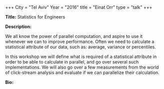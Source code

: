 +++
City = "Tel Aviv"
Year = "2016"
title = "Einat Orr"
type = "talk"
+++

<div class="span-15  ">
  <div class="span-15  last ">
  <p><strong>Title:</strong>
  Statistics for Engineers
  </p>

  <p><strong>Description:</strong></p>

  <p>
  We all know the power of parallel computation, and aspire to use it whenever we can to improve performance.
  Often we need to calculate a statistical attribute of our data, such as: average, variance or percentiles.
  
  In this workshop we will define what is required of a statistical attribute in order to be able to calculate in parallel, and go over several such implementations.
  We will also go over a few measurements from the world of click-stream analysis and evaluate if we can parallelize their calculation.
  


</p>
    <p><strong>Bio:</strong></p>

  <p></p>

  </div>
</div>
